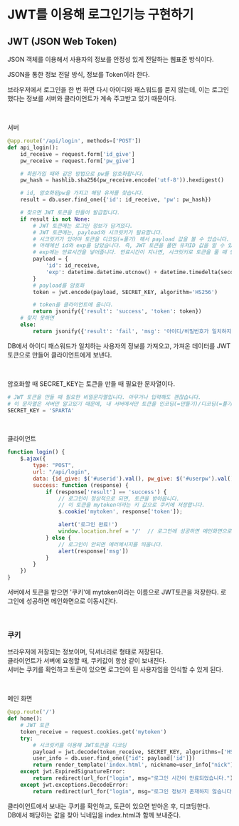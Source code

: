 # JWT를 이용해 로그인기능 구현하기

## JWT (JSON Web Token)

JSON 객체를 이용해서 사용자의 정보를 안정성 있게 전달하는 웹표준 방식이다.

JSON을 통한 정보 전달 방식, 정보를 Token이라 한다.

브라우저에서 로그인을 한 번 하면 다시 아이디와 패스워드를 묻지 않는데, 이는 로그인했다는 정보를 서버와 클라이언트가 계속 주고받고 있기 때문이다.

<br>

서버
```python
@app.route('/api/login', methods=['POST'])
def api_login():
    id_receive = request.form['id_give']
    pw_receive = request.form['pw_give']

    # 회원가입 때와 같은 방법으로 pw를 암호화합니다.
    pw_hash = hashlib.sha256(pw_receive.encode('utf-8')).hexdigest()

    # id, 암호화된pw을 가지고 해당 유저를 찾습니다.
    result = db.user.find_one({'id': id_receive, 'pw': pw_hash})

    # 찾으면 JWT 토큰을 만들어 발급합니다.
    if result is not None:
        # JWT 토큰에는 로그인 정보가 담겨있다.
        # JWT 토큰에는, payload와 시크릿키가 필요합니다.
        # 시크릿키가 있어야 토큰을 디코딩(=풀기) 해서 payload 값을 볼 수 있습니다.
        # 아래에선 id와 exp를 담았습니다. 즉, JWT 토큰을 풀면 유저ID 값을 알 수 있습니다.
        # exp에는 만료시간을 넣어줍니다. 만료시간이 지나면, 시크릿키로 토큰을 풀 때 만료되었다고 에러가 납니다.
        payload = {
            'id': id_receive,
            'exp': datetime.datetime.utcnow() + datetime.timedelta(seconds=5)
        }
        # payload를 암호화
        token = jwt.encode(payload, SECRET_KEY, algorithm='HS256')

        # token을 클라이언트에 줍니다.
        return jsonify({'result': 'success', 'token': token})
    # 찾지 못하면
    else:
        return jsonify({'result': 'fail', 'msg': '아이디/비밀번호가 일치하지 않습니다.'})

```

DB에서 아이디 패스워드가 일치하는 사용자의 정보를 가져오고, 가져온 데이터를 JWT토큰으로 만들어 클라이언트에게 보낸다.

<br>

암호화할 때 SECRET_KEY는 토큰을 만들 때 필요한 문자열이다.
```python
# JWT 토큰을 만들 때 필요한 비밀문자열입니다. 아무거나 입력해도 괜찮습니다.
# 이 문자열은 서버만 알고있기 때문에, 내 서버에서만 토큰을 인코딩(=만들기)/디코딩(=풀기) 할 수 있습니다.
SECRET_KEY = 'SPARTA'
```

<br>

클라이언트
```jsx
function login() {
    $.ajax({
        type: "POST",
        url: "/api/login",
        data: {id_give: $('#userid').val(), pw_give: $('#userpw').val()},
        success: function (response) {
            if (response['result'] == 'success') {
                // 로그인이 정상적으로 되면, 토큰을 받아옵니다.
                // 이 토큰을 mytoken이라는 키 값으로 쿠키에 저장합니다.
                $.cookie('mytoken', response['token']);

                alert('로그인 완료!')
                window.location.href = '/'  // 로그인에 성공하면 메인화면으로 이동
            } else {
                // 로그인이 안되면 에러메시지를 띄웁니다.
                alert(response['msg'])
            }
        }
    })
}
```
서버에서 토큰을 받으면 '쿠키'에 mytoken이라는 이름으로 JWT토큰을 저장한다.
로그인에 성공하면 메인화면으로 이동시킨다.

<br>

### 쿠키
브라우저에 저장되는 정보이며, 딕셔너리로 형태로 저장된다.  
클라이언트가 서버에 요청할 때, 쿠키값이 항상 같이 보내진다.  
서버는 쿠키를 확인하고 토큰이 있으면 로그인이 된 사용자임을 인식할 수 있게 된다. 

<br>

메인 화면
```python
@app.route('/')
def home():
    # JWT 토큰
    token_receive = request.cookies.get('mytoken')
    try:
        # 시크릿키를 이용해 JWT토큰을 디코딩
        payload = jwt.decode(token_receive, SECRET_KEY, algorithms=['HS256'])
        user_info = db.user.find_one({"id": payload['id']})
        return render_template('index.html', nickname=user_info["nick"])
    except jwt.ExpiredSignatureError:
        return redirect(url_for("login", msg="로그인 시간이 만료되었습니다."))
    except jwt.exceptions.DecodeError:
        return redirect(url_for("login", msg="로그인 정보가 존재하지 않습니다."))
```
클라이언트에서 보내는 쿠키를 확인하고, 토큰이 있으면 받아온 후, 디코딩한다.  
DB에서 해당하는 값을 찾아 닉네임을 index.html과 함께 보내준다.
